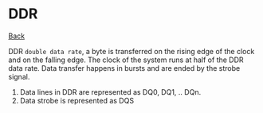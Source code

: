 # DDR

[Back](./digital-design.md)

DDR `double data rate`, a byte is transferred on the rising edge of 
the clock and on the falling edge. The clock of the system runs at half of the
DDR data rate. Data transfer happens in bursts and are ended by the strobe signal.

1. Data lines in DDR are represented as DQ0, DQ1, .. DQn.
2. Data strobe is represented as DQS

